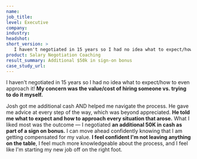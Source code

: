 ```yaml
---
name: 
job_title: 
level: Executive 
company: 
industry:
headshot:
short_version: >
   I haven't negotiated in 15 years so I had no idea what to expect/how to even approach it! **My concern was the value/cost of hiring someone vs. trying to do it myself**. Josh got me additional cash AND helped me navigate the process. **He told me what to expect and how to approach every situation that arose.** I negotiated **an additional 50K in cash** as part of a sign on bonus. **I feel confident I'm not leaving anything on the table**, I feel much more knowledgeable about the process, and I feel like I'm starting my new job off on the right foot.
product: Salary Negotiation Coaching
result_summary: Additional $50k in sign-on bonus
case_study_url:
---
```

I haven't negotiated in 15 years so I had no idea what to expect/how to even approach it! **My concern was the value/cost of hiring someone vs. trying to do it myself.**

Josh got me additional cash AND helped me navigate the process. He gave me advice at every step of the way, which was beyond appreciated. **He told me what to expect and how to approach every situation that arose.** What I liked most was the outcome — I negotiated **an additional 50K in cash as part of a sign on bonus.** I can move ahead confidently knowing that I am getting compensated for my value. **I feel confident I'm not leaving anything on the table**, I feel much more knowledgeable about the process, and I feel like I'm starting my new job off on the right foot.